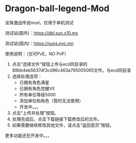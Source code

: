 # Dragon-ball-legend-Mod
龙珠激战传说mod，仅用于单机测试

测试站(国外)：https://dbl.sun.x10.mx

测试站(国内)：https://suns.nyc.mn


使用说明：（仅可PvE，NO PvP）
1. 点击“选择文件”按钮上传与ecd同目录的89bb4eb5637df3cd96c463a795005065文件。与ecd同目录
2. 选择处理选项：
    - 已拥有角色满星
    - 已拥有角色觉醒VII
    - 所有单位等级5000
    - 添加单位和角色（暂时无法使用）
    - 开发中。。。
3. 点击“上传并处理”按钮。
4. 处理完成后，点击下载链接下载修改后的文件。
5. 如果需要继续修改其他文件，请点击“返回首页”按钮。

   
更多功能还在开发中。。。
